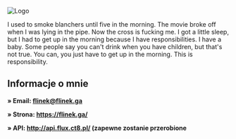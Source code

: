 
![Logo](https://scontent-vie1-1.xx.fbcdn.net/v/t1.6435-9/44088650_2027917467269945_7374769957483053056_n.jpg?_nc_cat=105&ccb=1-7&_nc_sid=730e14&_nc_ohc=jpOizixsEncAX9riOYD&_nc_ht=scontent-vie1-1.xx&oh=00_AT9jyjK9fO9UrCZK3q3j5byX3BGYeVWipI__Cxt-r5PCWQ&oe=636F17B9)

I used to smoke blanchers until five in the morning. The movie broke off when I was lying in the pipe. Now the cross is fucking me. I got a little sleep, but I had to get up in the morning because I have responsibilities. I have a baby. Some people say you can't drink when you have children, but that's not true. You can, you just have to get up in the morning. This is responsibility.

## Informacje  o mnie

**» Email: flinek@flinek.ga** 

**» Strona: https://flinek.ga/**

**» API: http://api.flux.ct8.pl/ (zapewne zostanie przerobione**
 



